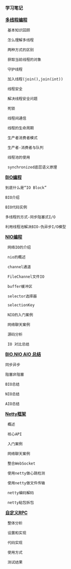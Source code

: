 #### 学习笔记

**[多线程编程](https://github.com/haoxiaoyong1014/recording/blob/master/md/thread.md)**

     基本知识回顾
    
     怎么理解多线程
    
     两种方式的区别
    
     获取当前线程的对象
    
     守护线程
    
     加入线程(join(),join(int))
    
     线程安全
    
     解决线程安全问题
    
     死锁
    
     线程间通信
    
     线程的生命周期
    
     生产者消费者模式
    
     生产者-消费者与队列
    
     线程池的使用
     
     synchronized底层语义原理
     
    
**[BIO编程](https://github.com/haoxiaoyong1014/recording/blob/master/md/bio.md)** 

    到底什么是“IO Block”
    
    BIO介绍
    
    BIO代码实例
    
    多线程的方式-同步阻塞式I/O
    
    利用线程池解决BIO-伪异步I/O模型

**[NIO编程](https://github.com/haoxiaoyong1014/recording/blob/master/md/nio.md)**    

     网络IO的介绍
    
     nio的概述
    
     channel通道
    
     FileChannel文件IO
    
     buffer缓冲区
    
     selector选择器
    
     selectionKey
    
     NIO的入门案例
    
     网络聊天案例
    
     源码分析 
     
     IO 对比总结  
     
 **[BIO,NIO AIO 总结](https://github.com/haoxiaoyong1014/recording/blob/master/md/sumup.md)**   
 
    同步异步
    
    阻塞非阻塞
    
    BIO总结
    
    NIO总结
    
    AIO总结
      
    
**[Netty框架](https://github.com/haoxiaoyong1014/recording/blob/master/md/netty.md)**   

     概述
    
     核心API
    
     入门案例
    
     网络聊天案例
    
     整合WebSocket
     
     使用netty做心跳检测
     
     使用netty做文件传输
     
     netty编码解码
     
     netty粘包拆包
    
**[自定义RPC](https://github.com/haoxiaoyong1014/recording/blob/master/md/rpc.md)**   

     整体分析
    
     设置和实现
     
     代码实现
     
     使用方式
     
     测试结果
